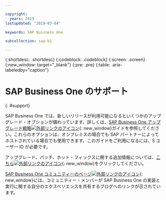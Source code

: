 ```yaml
---

copyright:
  years: 2019
lastupdated: "2019-03-04"

keywords: SAP Business One

subcollection: sap-b1

---
```


{:shortdesc: .shortdesc}
{:codeblock: .codeblock}
{:screen: .screen}
{:new_window: target="_blank"}
{:pre: .pre}
{:table: .aria-labeledby="caption"}

# SAP Business One のサポート
{: #support}

SAP Business One では、新しいリリースが利用可能になるといくつかのアップグレード・オプションが備わっています。詳しくは、[SAP Business One アップグレード戦略![外部リンクのアイコン](../../icons/launch-glyph.svg "外部リンクのアイコン")](https://help.sap.com/http.svc/rc/011000358700001396142012e/9.3/en-US/B1_Upgrade_Strategy.pdf){: new_window}ガイドを参照してください。これらのオプションは、オンプレミスの場合でも SAP パートナーによってホストされている場合でも使用できます。このガイドをご利用になるには、S ユーザー ID が必要です。

アップグレード、パッチ、ホット・フィックスに関する追加情報については、[こちら![外部リンクのアイコン](../../icons/launch-glyph.svg "外部リンクのアイコン")](https://support.sap.com/en/offerings-programs/support-small-medium-enterprises/business-one/upgrades-patches.html){: new_window}をクリックしてください。

[SAP Business One コミュニティーのページ![外部リンクのアイコン](../../icons/launch-glyph.svg "外部リンクのアイコン")](https://www.sap.com/products/business-one/community.html){: new_window}には、コミュニティー・メンバーが SAP Business One の実装と実行に関する自分のエクスペリエンスを共有するブログへのリンクが示されています。
